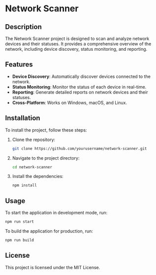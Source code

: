 # Network Scanner

## Description

The Network Scanner project is designed to scan and analyze network devices and their statuses. It provides a comprehensive overview of the network, including device discovery, status monitoring, and reporting.

## Features

- **Device Discovery**: Automatically discover devices connected to the network.
- **Status Monitoring**: Monitor the status of each device in real-time.
- **Reporting**: Generate detailed reports on network devices and their statuses.
- **Cross-Platform**: Works on Windows, macOS, and Linux.

## Installation

To install the project, follow these steps:

1. Clone the repository:
   ```bash
   git clone https://github.com/yourusername/network-scanner.git
   ```
2. Navigate to the project directory:
   ```bash
   cd network-scanner
   ```
3. Install the dependencies:
   ```bash
   npm install
   ```

## Usage

To start the application in development mode, run:

```bash
npm run start
```

To build the application for production, run:

```bash
npm run build
```

## License

This project is licensed under the MIT License.
